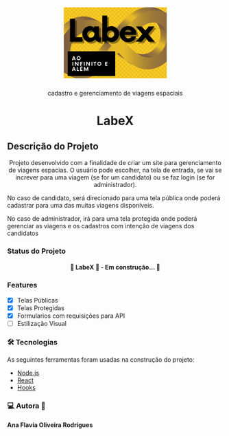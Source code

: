 <h1 align="center">
    <img src='src\assets\img\LogoLabex.png'>
</h1>
<p align="center"> cadastro e gerenciamento de viagens espaciais</p>


<h1 align="center">LabeX</h1>

## Descrição do Projeto
<p align="center">Projeto desenvolvido com a finalidade de criar um site para gerenciamento de viagens espacias. O usuário pode escolher, na tela de entrada, se vai se increver para uma viagem (se for um candidato) ou se faz login (se for administrador).</p>
<p>No caso de candidato, será direcionado para uma tela pública onde poderá cadastrar para uma das muitas viagens disponíveis.</p>
<p>No caso de administrador, irá para uma tela protegida onde poderá gerenciar as viagens e os cadastros com intenção de viagens dos candidatos</p>

### Status do Projeto

<h4 align="center"> 
	🚧  LabeX 🚀  - Em construção...  🚧
</h4>

### Features

- [x] Telas Públicas
- [x] Telas Protegidas
- [x] Formularios com requisições para API
- [ ] Estilização Visual

### 🛠 Tecnologias

As seguintes ferramentas foram usadas na construção do projeto:

- [Node.js](https://nodejs.org/en/)
- [React](https://pt-br.reactjs.org/)
- [Hooks](https://pt-br.reactjs.org/docs/hooks-intro.html)


### 💻 Autora 👩
<h4>
Ana Flavia Oliveira Rodrigues
</h4>





